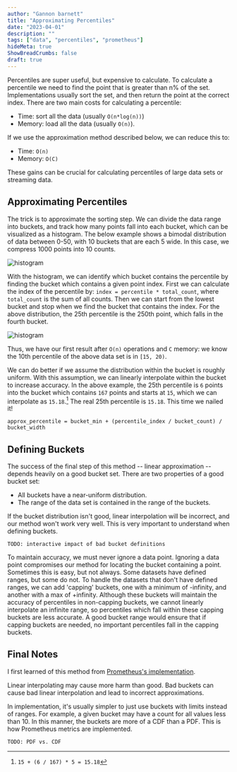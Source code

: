 ```yaml
---
author: "Gannon barnett"
title: "Approximating Percentiles"
date: "2023-04-01"
description: ""
tags: ["data", "percentiles", "prometheus"]
hideMeta: true
ShowBreadCrumbs: false
draft: true
---
```

Percentiles are super useful, but expensive to calculate. To calculate a percentile we need to find the point that is greater than n% of the set. Implementations usually sort the set, and then return the point at the correct index. There are two main costs for calculating a percentile: 
* Time: sort all the data (usually `O(n*log(n))`)
* Memory: load all the data (usually `O(n)`).

If we use the approximation method described below, we can reduce this to:
* Time: `O(n)`
* Memory: `O(C)`

These gains can be crucial for calculating percentiles of large data sets or streaming data.

## Approximating Percentiles
The trick is to approximate the sorting step. We can divide the data range into buckets, and track how many points fall into each bucket, which can be visualized as a histogram. The below example shows a bimodal distribution of data between 0-50, with 10 buckets that are each 5 wide. In this case, we compress 1000 points into 10 counts.

![histogram](/approx-percentiles/histogram.png "Histogram")

With the histogram, we can identify which bucket contains the percentile by finding the bucket which contains a given point index. First we can calculate the index of the percentile by: `index = percentile * total_count`, where `total_count` is the sum of all counts. Then we can start from the lowest bucket and stop when we find the bucket that contains the index. For the above distribution, the 25th percentile is the 250th point, which falls in the fourth bucket. 

![histogram](/approx-percentiles/histogram-with-highlight.png "Histogram")

Thus, we have our first result after `O(n)` operations and `C` memory: we know the 10th percentile of the above data set is in `[15, 20)`. 

We can do better if we assume the distribution within the bucket is roughly uniform. With this assumption, we can linearly interpolate within the bucket to increase accuracy. In the above example, the 25th percentile is `6` points into the bucket which contains `167` points and starts at `15`, which we can interpolate as `15.18`.[^1] The real 25th percentile is `15.18`. This time we nailed it!   
[^1]: `15 + (6 / 167) * 5 = 15.18`

```
approx_percentile = bucket_min + (percentile_index / bucket_count) / bucket_width
```
## Defining Buckets
The success of the final step of this method -- linear approximation -- depends heavily on a good bucket set. There are two properties of a good bucket set:
* All buckets have a near-uniform distribution.
* The range of the data set is contained in the range of the buckets.

If the bucket distribution isn't good, linear interpolation will be incorrect, and our method won't work very well. This is very important to understand when defining buckets. 
```
TODO: interactive impact of bad bucket definitions
```

To maintain accuracy, we must never ignore a data point. Ignoring a data point compromises our method for locating the bucket containing a point. Sometimes this is easy, but not always. Some datasets have defined ranges, but some do not. To handle the datasets that don't have defined ranges, we can add 'capping' buckets, one with a minimum of -infinity, and another with a max of +infinity. Although these buckets will maintain the accuracy of percentiles in non-capping buckets, we cannot linearly interpolate an infinite range, so percentiles which fall within these capping buckets are less accurate. A good bucket range would ensure that if capping buckets are needed, no important percentiles fall in the capping buckets.

## Final Notes
I first learned of this method from [Prometheus's implementation](https://prometheus.io/docs/practices/histograms/#quantiles). 

Linear interpolating may cause more harm than good. Bad buckets can cause bad linear interpolation and lead to incorrect approximations. 

In implementation, it's usually simpler to just use buckets with limits instead of ranges. For example, a given bucket may have a count for all values less than 10. In this manner, the buckets are more of a CDF than a PDF. This is how Prometheus metrics are implemented.
```
TODO: PDF vs. CDF
``` 
